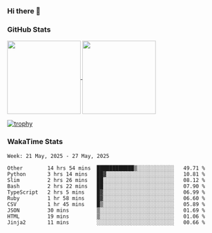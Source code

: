 ### Hi there 👋

### GitHub Stats

<a href="https://github.com/anuraghazra/github-readme-stats">
  <img align="center" height="170px" src="https://github-readme-stats.vercel.app/api/top-langs/?username=tksfjt1024&layout=compact&count_private=true&show_icons=true&show_icons=true&theme=graywhite" />
</a>
<a href="https://github.com/anuraghazra/github-readme-stats">
  <img align="center" height="170px" src="https://github-readme-stats.vercel.app/api?username=tksfjt1024&count_private=true&show_icons=true&show_icons=true&theme=graywhite" />
</a>

[![trophy](https://github-profile-trophy.vercel.app/?username=tksfjt1024)](https://github.com/ryo-ma/github-profile-trophy)

### WakaTime Stats

<!--START_SECTION:waka-->
```text
Week: 21 May, 2025 - 27 May, 2025

Other        14 hrs 54 mins  ████████████▒░░░░░░░░░░░░   49.71 % 
Python       3 hrs 14 mins   ██▓░░░░░░░░░░░░░░░░░░░░░░   10.81 % 
Slim         2 hrs 26 mins   ██░░░░░░░░░░░░░░░░░░░░░░░   08.12 % 
Bash         2 hrs 22 mins   ██░░░░░░░░░░░░░░░░░░░░░░░   07.90 % 
TypeScript   2 hrs 5 mins    █▓░░░░░░░░░░░░░░░░░░░░░░░   06.99 % 
Ruby         1 hr 58 mins    █▓░░░░░░░░░░░░░░░░░░░░░░░   06.60 % 
CSV          1 hr 45 mins    █▒░░░░░░░░░░░░░░░░░░░░░░░   05.89 % 
JSON         30 mins         ▒░░░░░░░░░░░░░░░░░░░░░░░░   01.69 % 
HTML         19 mins         ▒░░░░░░░░░░░░░░░░░░░░░░░░   01.06 % 
Jinja2       11 mins         ░░░░░░░░░░░░░░░░░░░░░░░░░   00.66 % 
```
<!--END_SECTION:waka-->
